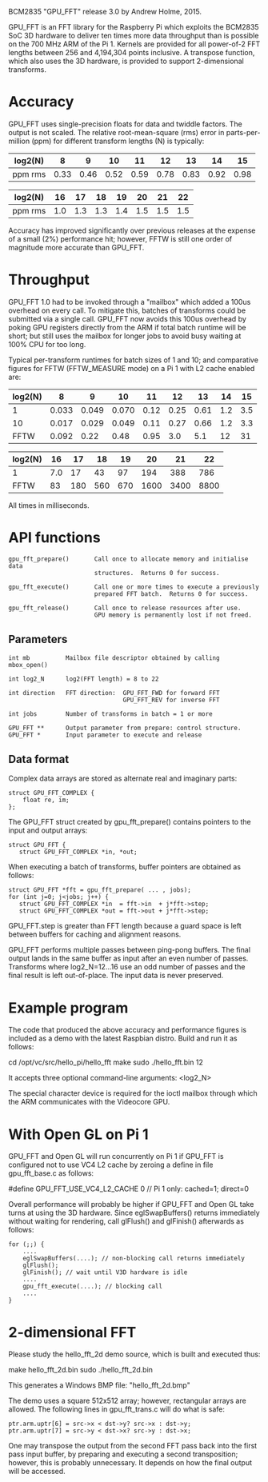 BCM2835 "GPU_FFT" release 3.0 by Andrew Holme, 2015.

GPU_FFT is an FFT library for the Raspberry Pi which exploits the BCM2835 SoC
3D hardware to deliver ten times more data throughput than is possible on the
700 MHz ARM of the Pi 1.  Kernels are provided for all power-of-2 FFT lengths
between 256 and 4,194,304 points inclusive.  A transpose function, which also
uses the 3D hardware, is provided to support 2-dimensional transforms.


# Accuracy

GPU_FFT uses single-precision floats for data and twiddle factors.  The output
is not scaled.  The relative root-mean-square (rms) error in parts-per-million
(ppm) for different transform lengths (N) is typically:

|log2(N) |  8    |  9    | 10    | 11    | 12    | 13    | 14    | 15|
| ---- | ---- | ---- | ---- | ---- | ---- | ---- | ---- | ---- | 
|ppm rms |  0.33 |  0.46 |  0.52 |  0.59 |  0.78 |  0.83 |  0.92 |  0.98|

|log2(N) | 16    | 17    | 18    | 19    | 20    |  21   | 22|
| ---- | ---- | ---- | ---- | ---- | ---- | ---- | ---- | 
|ppm rms |  1.0  |  1.3  |  1.3  |  1.4  |  1.5  |  1.5  |  1.5|

Accuracy has improved significantly over previous releases at the expense of a
small (2%) performance hit; however, FFTW is still one order of magnitude more
accurate than GPU_FFT.


# Throughput

GPU_FFT 1.0 had to be invoked through a "mailbox" which added a 100us overhead
on every call.  To mitigate this, batches of transforms could be submitted via
a single call.  GPU_FFT now avoids this 100us overhead by poking GPU registers
directly from the ARM if total batch runtime will be short; but still uses the
mailbox for longer jobs to avoid busy waiting at 100% CPU for too long.

Typical per-transform runtimes for batch sizes of 1 and 10; and comparative
figures for FFTW (FFTW_MEASURE mode) on a Pi 1 with L2 cache enabled are:

|log2(N) |   8   |   9   |  10   |  11   |  12  |  13  |  14  |  15|
| ---- | ---- | ---- | ---- | ---- | ---- | ---- | ---- | ---- | 
  |    1 | 0.033 | 0.049 | 0.070 | 0.12  | 0.25 | 0.61 |  1.2 |  3.5|
 |    10 | 0.017 | 0.029 | 0.049 | 0.11  | 0.27 | 0.66 |  1.2 |  3.3|
|   FFTW | 0.092 | 0.22  | 0.48  | 0.95  | 3.0  | 5.1  | 12   | 31|

|log2(N) |  16  |  17 |  18 |  19 |   20 |   21 |   22   |    
| ---- | ---- | ---- | ---- | ---- | ---- | ---- | ---- |
 |     1 |  7.0 |  17 |  43 |  97 |  194 |  388 |  786    |    
|   FFTW | 83   | 180 | 560 | 670 | 1600 | 3400 | 8800     |   
 
 All times in  milliseconds.

# API functions

    gpu_fft_prepare()       Call once to allocate memory and initialise data
                            structures.  Returns 0 for success.

    gpu_fft_execute()       Call one or more times to execute a previously
                            prepared FFT batch.  Returns 0 for success.

    gpu_fft_release()       Call once to release resources after use.
                            GPU memory is permanently lost if not freed.


## Parameters

    int mb          Mailbox file descriptor obtained by calling mbox_open()

    int log2_N      log2(FFT length) = 8 to 22

    int direction   FFT direction:  GPU_FFT_FWD for forward FFT
                                    GPU_FFT_REV for inverse FFT

    int jobs        Number of transforms in batch = 1 or more

    GPU_FFT **      Output parameter from prepare: control structure.
    GPU_FFT *       Input parameter to execute and release


## Data format

Complex data arrays are stored as alternate real and imaginary parts:

    struct GPU_FFT_COMPLEX {
        float re, im;
    };

The GPU_FFT struct created by gpu_fft_prepare() contains pointers to the input
and output arrays:

    struct GPU_FFT {
       struct GPU_FFT_COMPLEX *in, *out;

When executing a batch of transforms, buffer pointers are obtained as follows:

    struct GPU_FFT *fft = gpu_fft_prepare( ... , jobs);
    for (int j=0; j<jobs; j++) {
       struct GPU_FFT_COMPLEX *in  = fft->in  + j*fft->step;
       struct GPU_FFT_COMPLEX *out = fft->out + j*fft->step;

GPU_FFT.step is greater than FFT length because a guard space is left between
buffers for caching and alignment reasons.

GPU_FFT performs multiple passes between ping-pong buffers.  The final output
lands in the same buffer as input after an even number of passes.  Transforms
where log2_N=12...16 use an odd number of passes and the final result is left
out-of-place.  The input data is never preserved.


# Example program

The code that produced the above accuracy and performance figures is included
as a demo with the latest Raspbian distro.  Build and run it as follows:

cd /opt/vc/src/hello_pi/hello_fft
make
sudo ./hello_fft.bin 12

It accepts three optional command-line arguments: <log2_N> <batch> <loops>

The special character device is required for the ioctl mailbox through which
the ARM communicates with the Videocore GPU.


# With Open GL on Pi 1

GPU_FFT and Open GL will run concurrently on Pi 1 if GPU_FFT is configured not
to use VC4 L2 cache by zeroing a define in file gpu_fft_base.c as follows:

#define GPU_FFT_USE_VC4_L2_CACHE 0 // Pi 1 only: cached=1; direct=0

Overall performance will probably be higher if GPU_FFT and Open GL take turns
at using the 3D hardware.  Since eglSwapBuffers() returns immediately without
waiting for rendering, call glFlush() and glFinish() afterwards as follows:

    for (;;) {
        ....
        eglSwapBuffers(....); // non-blocking call returns immediately
        glFlush();
        glFinish(); // wait until V3D hardware is idle
        ....
        gpu_fft_execute(....); // blocking call
        ....
    }


# 2-dimensional FFT

Please study the hello_fft_2d demo source, which is built and executed thus:

make hello_fft_2d.bin
sudo ./hello_fft_2d.bin

This generates a Windows BMP file: "hello_fft_2d.bmp"

The demo uses a square 512x512 array; however, rectangular arrays are allowed.
The following lines in gpu_fft_trans.c will do what is safe:

    ptr.arm.uptr[6] = src->x < dst->y? src->x : dst->y;
    ptr.arm.uptr[7] = src->y < dst->x? src->y : dst->x;

One may transpose the output from the second FFT pass back into the first pass
input buffer, by preparing and executing a second transposition; however, this
is probably unnecessary.  It depends on how the final output will be accessed.

